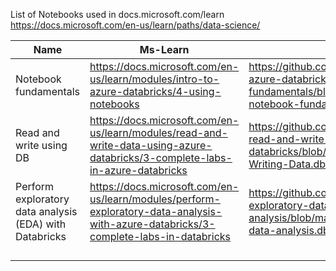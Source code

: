 List of Notebooks used in docs.microsoft.com/learn
https://docs.microsoft.com/en-us/learn/paths/data-science/


|Name|Ms-Learn|GitHub|
|---|---|---|
|Notebook fundamentals|https://docs.microsoft.com/en-us/learn/modules/intro-to-azure-databricks/4-using-notebooks|https://github.com/MicrosoftDocs/mslearn-azure-databricks-notebooks-fundamentals/blob/master/DBC/01-notebook-fundamentals.dbc?raw=true|
|Read and write using DB|https://docs.microsoft.com/en-us/learn/modules/read-and-write-data-using-azure-databricks/3-complete-labs-in-azure-databricks|https://github.com/MicrosoftDocs/mslearn-read-and-write-data-using-azure-databricks/blob/master/DBC/04-Reading-Writing-Data.dbc?raw=true|
|Perform exploratory data analysis (EDA) with Databricks|https://docs.microsoft.com/en-us/learn/modules/perform-exploratory-data-analysis-with-azure-databricks/3-complete-labs-in-databricks|https://github.com/MicrosoftDocs/mslearn-exploratory-data-analysis/blob/master/DBC/02-exploratory-data-analysis.dbc?raw=true|
||||
||||
||||
||||
